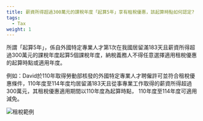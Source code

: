 ```yaml
---
title: 薪資所得超過300萬元的課稅年度「起算5年」享有租稅優惠，該起算時點如何認定?
tags:
  - Tax
weight: 1
---
```

所謂「起算5年」，係自外國特定專業人才第1次在我國居留滿183天且薪資所得超過300萬元的課稅年度起算5個課稅年度，納稅義務人不得任意選擇適用租稅優惠的起算時點或適用年度。

例如：David於110年取得勞動部核發的外國特定專業人才聘僱許可並符合租稅優惠條件，110年度至114年度均居留滿183天且從事專業工作取得的薪資所得超過300萬元，其租稅優惠適用期間以110年度為起算時點， 110年度至114年度可適用減免。

![租稅範例](/cms-uploads/租稅範例.jpg)